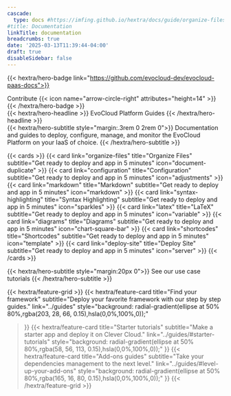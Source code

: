 ```yaml
---
cascade:
  type: docs #https://imfing.github.io/hextra/docs/guide/organize-files/#layouts
#title: Documentation
linkTitle: documentation
breadcrumbs: true
date: '2025-03-13T11:39:44-04:00'
draft: true
disableSidebar: false
---
```

<!-- markdownlint-disable MD033 MD034-->
{{< hextra/hero-badge link="https://github.com/evocloud-dev/evocloud-paas-docs">}}
  <div class="hx-w-2 hx-h-2 hx-rounded-full hx-bg-primary-400"></div>
  Contribute
  {{< icon name="arrow-circle-right" attributes="height=14" >}}
{{< /hextra/hero-badge >}}

<div class="hx-mt-6 hx-mb-6">
{{< hextra/hero-headline >}}
  EvoCloud Platform Guides
{{< /hextra/hero-headline >}}
</div>

<div class="hx-mb-12">
{{< hextra/hero-subtitle style="margin:.3rem 0 2rem 0">}}
  Documentation and guides to deploy, configure, manage,
  and monitor the EvoCloud Platform on your IaaS of choice.
{{< /hextra/hero-subtitle >}}
</div>

<div class="hx-mt-6"></div>

<!--more-->

{{< cards >}}
  {{< card link="organize-files" title="Organize Files" subtitle="Get ready to deploy and app in 5 minutes" icon="document-duplicate" >}}
  {{< card link="configuration" title="Configuration" subtitle="Get ready to deploy and app in 5 minutes" icon="adjustments" >}}
  {{< card link="markdown" title="Markdown" subtitle="Get ready to deploy and app in 5 minutes" icon="markdown" >}}
  {{< card link="syntax-highlighting" title="Syntax Highlighting" subtitle="Get ready to deploy and app in 5 minutes" icon="sparkles" >}}
  {{< card link="latex" title="LaTeX" subtitle="Get ready to deploy and app in 5 minutes" icon="variable" >}}
  {{< card link="diagrams" title="Diagrams" subtitle="Get ready to deploy and app in 5 minutes" icon="chart-square-bar" >}}
  {{< card link="shortcodes" title="Shortcodes" subtitle="Get ready to deploy and app in 5 minutes" icon="template" >}}
  {{< card link="deploy-site" title="Deploy Site" subtitle="Get ready to deploy and app in 5 minutes" icon="server" >}}
{{< /cards >}}

<!--Reference to Tutorials-->
{{< hextra/hero-subtitle style="margin:20px 0">}}
  See our use case tutorials
{{< /hextra/hero-subtitle >}}

{{< hextra/feature-grid >}}
  {{< hextra/feature-card
    title="Find your framework"
    subtitle="Deploy your favorite framework with our step by step guides."
    link="../guides"
    style="background: radial-gradient(ellipse at 50% 80%,rgba(203, 28, 66, 0.15),hsla(0,0%,100%,0));"
  >}}
  {{< hextra/feature-card
    title="Starter tutorials"
    subtitle="Make a starter app and deploy it on Clever Cloud."
    link="../guides/#starter-tutorials"
    style="background: radial-gradient(ellipse at 50% 80%,rgba(58, 56, 113, 0.15),hsla(0,0%,100%,0));"
  >}}
  {{< hextra/feature-card
    title="Add-ons guides"
    subtitle="Take your dependencies management to the next level."
    link="../guides/#level-up-your-add-ons"
    style="background: radial-gradient(ellipse at 50% 80%,rgba(165, 16, 80, 0.15),hsla(0,0%,100%,0));"
  >}}
{{< /hextra/feature-grid >}}
